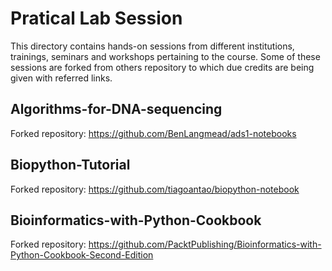 # Pratical Lab Session
This directory contains hands-on sessions from different institutions, trainings, seminars and workshops pertaining to the course. Some of these sessions are forked from others repository to which due credits are being given with referred links.

## Algorithms-for-DNA-sequencing
Forked repository: https://github.com/BenLangmead/ads1-notebooks

## Biopython-Tutorial
Forked repository: https://github.com/tiagoantao/biopython-notebook

## Bioinformatics-with-Python-Cookbook 
Forked repository: https://github.com/PacktPublishing/Bioinformatics-with-Python-Cookbook-Second-Edition